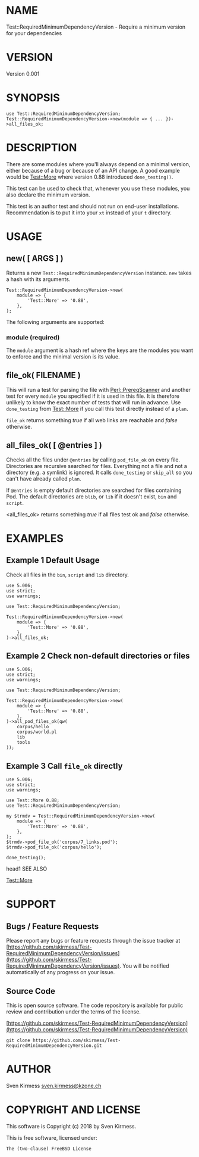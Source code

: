 # NAME

Test::RequiredMinimumDependencyVersion - Require a minimum version for your dependencies

# VERSION

Version 0.001

# SYNOPSIS

    use Test::RequiredMinimumDependencyVersion;
    Test::RequiredMinimumDependencyVersion->new(module => { ... })->all_files_ok;

# DESCRIPTION

There are some modules where you'll always depend on a minimal version,
either because of a bug or because of an API change. A good example would be
[Test::More](https://metacpan.org/pod/Test::More) where version 0.88 introduced `done_testing()`.

This test can be used to check that, whenever you use these modules, you also
declare the minimum version.

This test is an author test and should not run on end-user installations.
Recommendation is to put it into your `xt` instead of your `t` directory.

# USAGE

## new( \[ ARGS \] )

Returns a new `Test::RequiredMinimumDependencyVersion` instance. `new`
takes a hash with its arguments.

    Test::RequiredMinimumDependencyVersion->new(
        module => {
            'Test::More' => '0.88',
        },
    );

The following arguments are supported:

### module (required)

The `module` argument is a hash ref where the keys are the modules you want
to enforce and the minimal version is its value.

## file\_ok( FILENAME )

This will run a test for parsing the file with
[Perl::PrereqScanner](https://metacpan.org/pod/Perl::PrereqScanner) and another test for every
`module` you specified if it is used in this file. It is therefore unlikely
to know the exact number of tests that will run in advance. Use
`done_testing` from [Test::More](https://metacpan.org/pod/Test::More) if you call this test directly
instead of a `plan`.

`file_ok` returns something _true_ if all web links are reachable
and _false_ otherwise.

## all\_files\_ok( \[ @entries \] )

Checks all the files under `@entries` by calling `pod_file_ok` on every
file. Directories are recursive searched for files. Everything not a file and
not a directory (e.g. a symlink) is ignored. It calls `done_testing` or
`skip_all` so you can't have already called `plan`.

If `@entries` is empty default directories are searched for files
containing Pod. The default directories are `blib`, or `lib` if it doesn't
exist, `bin` and `script`.

&lt;all\_files\_ok> returns something _true_ if all files test ok and _false_
otherwise.

# EXAMPLES

## Example 1 Default Usage

Check all files in the `bin`, `script` and `lib` directory.

    use 5.006;
    use strict;
    use warnings;

    use Test::RequiredMinimumDependencyVersion;

    Test::RequiredMinimumDependencyVersion->new(
        module => {
            'Test::More' => '0.88',
        },
    )->all_files_ok;

## Example 2 Check non-default directories or files

    use 5.006;
    use strict;
    use warnings;

    use Test::RequiredMinimumDependencyVersion;

    Test::RequiredMinimumDependencyVersion->new(
        module => {
            'Test::More' => '0.88',
        },
    )->all_pod_files_ok(qw(
        corpus/hello
        corpus/world.pl
        lib
        tools
    ));

## Example 3 Call `file_ok` directly

    use 5.006;
    use strict;
    use warnings;

    use Test::More 0.88;
    use Test::RequiredMinimumDependencyVersion;

    my $trmdv = Test::RequiredMinimumDependencyVersion->new(
        module => {
            'Test::More' => '0.88',
        },
    );
    $trmdv->pod_file_ok('corpus/7_links.pod');
    $trmdv->pod_file_ok('corpus/hello');

    done_testing();

head1 SEE ALSO

[Test::More](https://metacpan.org/pod/Test::More)

# SUPPORT

## Bugs / Feature Requests

Please report any bugs or feature requests through the issue tracker
at [https://github.com/skirmess/Test-RequiredMinimumDependencyVersion/issues](https://github.com/skirmess/Test-RequiredMinimumDependencyVersion/issues).
You will be notified automatically of any progress on your issue.

## Source Code

This is open source software. The code repository is available for
public review and contribution under the terms of the license.

[https://github.com/skirmess/Test-RequiredMinimumDependencyVersion](https://github.com/skirmess/Test-RequiredMinimumDependencyVersion)

    git clone https://github.com/skirmess/Test-RequiredMinimumDependencyVersion.git

# AUTHOR

Sven Kirmess <sven.kirmess@kzone.ch>

# COPYRIGHT AND LICENSE

This software is Copyright (c) 2018 by Sven Kirmess.

This is free software, licensed under:

    The (two-clause) FreeBSD License
